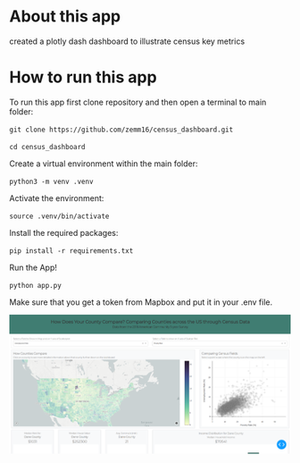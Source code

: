 # About this app
created a plotly dash dashboard to illustrate census key metrics

# How to run this app

To run this app first clone repository and then open a terminal to main folder:

`git clone https://github.com/zemm16/census_dashboard.git`

 `cd census_dashboard`
 
 
Create a virtual environment within the main folder:

`python3 -m venv .venv`


Activate the environment:

`source .venv/bin/activate`


Install the required packages:

`pip install -r requirements.txt`

Run the App!

`python app.py`

Make sure that you get a token from Mapbox and put it in your .env file.

![Alt text](demo.png?raw=true "Optional Title")
